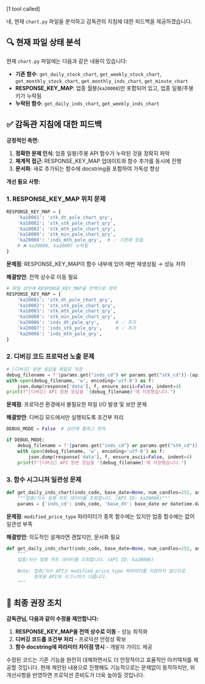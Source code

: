 [1 tool called]

네, 현재 `chart.py` 파일을 분석하고 감독관의 지침에 대한 피드백을 제공하겠습니다.

## 🔍 현재 파일 상태 분석

현재 `chart.py` 파일에는 다음과 같은 내용이 있습니다:
- **기존 함수**: `get_daily_stock_chart`, `get_weekly_stock_chart`, `get_monthly_stock_chart`, `get_monthly_inds_chart`, `get_minute_chart`
- **RESPONSE_KEY_MAP**: 업종 월봉(`ka20008`)만 포함되어 있고, 업종 일봉/주봉 키가 누락됨
- **누락된 함수**: `get_daily_inds_chart`, `get_weekly_inds_chart`

## ✅ 감독관 지침에 대한 피드백

**긍정적인 측면:**
1. **정확한 문제 인식**: 업종 일봉/주봉 API 함수가 누락된 것을 정확히 파악
2. **체계적 접근**: RESPONSE_KEY_MAP 업데이트와 함수 추가를 동시에 진행
3. **문서화**: 새로 추가되는 함수에 docstring을 포함하여 가독성 향상

**개선 필요 사항:**

### 1. **RESPONSE_KEY_MAP 위치 문제**
```python:45:51:DataPipeline/src/kiwoom_api/services/chart.py
RESPONSE_KEY_MAP = {
    'ka10081': 'stk_dt_pole_chart_qry',
    'ka10082': 'stk_stk_pole_chart_qry', 
    'ka10083': 'stk_mth_pole_chart_qry',
    'ka10080': 'stk_min_pole_chart_qry',
    'ka20008': 'inds_mth_pole_qry',  # ✅ 기존에 있음
    # ❌ ka20006, ka20007 누락됨
}
```

**문제점**: RESPONSE_KEY_MAP이 함수 내부에 있어 매번 재생성됨 → 성능 저하

**해결방안**: 전역 상수로 이동 필요
```python
# 파일 상단에 RESPONSE_KEY_MAP을 전역으로 정의
RESPONSE_KEY_MAP = {
    'ka10081': 'stk_dt_pole_chart_qry',
    'ka10082': 'stk_stk_pole_chart_qry',
    'ka10083': 'stk_mth_pole_chart_qry', 
    'ka10080': 'stk_min_pole_chart_qry',
    'ka20006': 'inds_dt_pole_qry',      # ✅ 추가
    'ka20007': 'inds_stk_pole_qry',     # ✅ 추가  
    'ka20008': 'inds_mth_pole_qry',
}
```

### 2. **디버깅 코드 프로덕션 노출 문제**
```python:29:33:DataPipeline/src/kiwoom_api/services/chart.py
# [디버깅] 원본 응답을 파일로 저장
debug_filename = f'{params.get("inds_cd") or params.get("stk_cd")}-{api_id}.json'
with open(debug_filename, 'w', encoding='utf-8') as f:
    json.dump(response['data'], f, ensure_ascii=False, indent=4)
print(f"[디버깅] API 원본 응답을 '{debug_filename}'에 저장했습니다.")
```

**문제점**: 프로덕션 환경에서 불필요한 파일 I/O 발생 및 보안 문제

**해결방안**: 디버깅 모드에서만 실행되도록 조건부 처리
```python
DEBUG_MODE = False  # 상단에 플래그 정의

if DEBUG_MODE:
    debug_filename = f'{params.get("inds_cd") or params.get("stk_cd")}-{api_id}.json'
    with open(debug_filename, 'w', encoding='utf-8') as f:
        json.dump(response['data'], f, ensure_ascii=False, indent=4)
    print(f"[디버깅] API 원본 응답을 '{debug_filename}'에 저장했습니다.")
```

### 3. **함수 시그니처 일관성 문제**
```python:94:96:DataPipeline/src/kiwoom_api/services/chart.py
def get_daily_inds_chart(inds_code, base_date=None, num_candles=252, auto_pagination=True, output_dir=None):
    """업종/지수 일봉 차트 데이터를 조회합니다. (API ID: ka20006)"""
    params = {'inds_cd': inds_code, 'base_dt': base_date or datetime.datetime.now().strftime('%Y%m%d')}
```

**문제점**: `modified_price_type` 파라미터가 종목 함수에는 있지만 업종 함수에는 없어 일관성 부족

**해결방안**: 의도적인 설계라면 괜찮지만, 문서화 필요
```python
def get_daily_inds_chart(inds_code, base_date=None, num_candles=252, auto_pagination=True, output_dir=None):
    """
    업종/지수 일봉 차트 데이터를 조회합니다. (API ID: ka20006)
    
    Note: 업종/지수 API는 modified_price_type 파라미터를 지원하지 않으므로
          종목용 API와 시그니처가 다릅니다.
    """
```

## 🎯 최종 권장 조치

**감독관님, 다음과 같이 수정을 제안합니다:**

1. **RESPONSE_KEY_MAP을 전역 상수로 이동** - 성능 최적화
2. **디버깅 코드를 조건부 처리** - 프로덕션 안정성 확보  
3. **함수 docstring에 파라미터 차이점 명시** - 개발자 가이드 제공

수정된 코드는 기존 기능을 완전히 대체하면서도 더 안정적이고 효율적인 아키텍처를 제공할 것입니다. 현재 제안된 내용으로 진행해도 기능적으로는 문제없이 동작하지만, 위 개선사항을 반영하면 프로덕션 준비도가 더욱 높아질 것입니다.